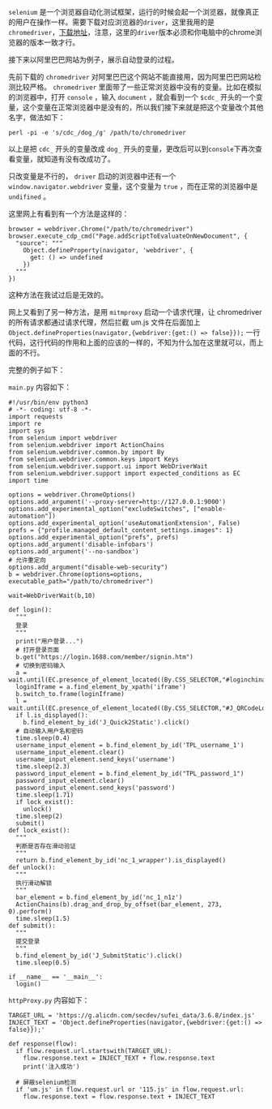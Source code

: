 

`selenium` 是一个浏览器自动化测试框架，运行的时候会起一个浏览器，就像真正的用户在操作一样。需要下载对应浏览器的`driver`，这里我用的是`chromedriver`，[下载地址](https://chromedriver.storage.googleapis.com/index.html)，注意，这里的`driver`版本必须和你电脑中的chrome浏览器的版本一致才行。

接下来以阿里巴巴网站为例子，展示自动登录的过程。

先前下载的 `chromedriver` 对阿里巴巴这个网站不能直接用，因为阿里巴巴网站检测比较严格。 `chromedriver` 里面带了一些正常浏览器中没有的变量。比如在模拟的浏览器中，打开 `console` ，输入 `document` ，就会看到一个 `$cdc_` 开头的一个变量，这个变量在正常浏览器中是没有的，所以我们接下来就是把这个变量改个其他名字，做法如下：

```
perl -pi -e 's/cdc_/dog_/g' /path/to/chromedriver
```

以上是把 `cdc_` 开头的变量改成 `dog_` 开头的变量，更改后可以到`console`下再次查看变量，就知道有没有改成功了。

只改变量是不行的， `driver` 启动的浏览器中还有一个 `window.navigator.webdriver` 变量，这个变量为 `true` ，而在正常的浏览器中是 `undifined` 。

这里网上有看到有一个方法是这样的：

```
browser = webdriver.Chrome("/path/to/chromedriver")
browser.execute_cdp_cmd("Page.addScriptToEvaluateOnNewDocument", {
  "source": """
    Object.defineProperty(navigator, 'webdriver', {
      get: () => undefined
    })
  """
})
```

这种方法在我试过后是无效的。

网上又看到了另一种方法，是用 `mitmproxy` 启动一个请求代理，让 chromedriver 的所有请求都通过请求代理，然后拦截 um.js 文件在后面加上 `Object.defineProperties(navigator,{webdriver:{get:() => false}});`
 一行代码，这行代码的作用和上面的应该的一样的，不知为什么加在这里就可以，而上面的不行。

完整的例子如下：

`main.py` 内容如下：
```
#!/usr/bin/env python3
# -*- coding: utf-8 -*-
import requests
import re
import sys
from selenium import webdriver
from selenium.webdriver import ActionChains
from selenium.webdriver.common.by import By
from selenium.webdriver.common.keys import Keys
from selenium.webdriver.support.ui import WebDriverWait
from selenium.webdriver.support import expected_conditions as EC
import time

options = webdriver.ChromeOptions()
options.add_argument('--proxy-server=http://127.0.0.1:9000')
options.add_experimental_option("excludeSwitches", ["enable-automation"])
options.add_experimental_option('useAutomationExtension', False)
prefs = {"profile.managed_default_content_settings.images": 1}
options.add_experimental_option("prefs", prefs)
options.add_argument('disable-infobars')
options.add_argument('--no-sandbox')
# 允许重定向
options.add_argument("disable-web-security")
b = webdriver.Chrome(options=options, executable_path="/path/to/chromedriver")

wait=WebDriverWait(b,10)

def login():
  """
  登录
  """
  print("用户登录...")
  # 打开登录页面
  b.get("https://login.1688.com/member/signin.htm")
  # 切换到密码输入
  a = wait.until(EC.presence_of_element_located((By.CSS_SELECTOR,"#loginchina")))
  loginIframe = a.find_element_by_xpath('iframe')
  b.switch_to.frame(loginIframe)
  l = wait.until(EC.presence_of_element_located((By.CSS_SELECTOR,"#J_QRCodeLogin")))
  if l.is_displayed():
    b.find_element_by_id('J_Quick2Static').click()
  # 自动输入用户名和密码
  time.sleep(0.4)
  username_input_element = b.find_element_by_id('TPL_username_1')
  username_input_element.clear()
  username_input_element.send_keys('username')
  time.sleep(2.3)
  password_input_element = b.find_element_by_id("TPL_password_1")
  password_input_element.clear()
  password_input_element.send_keys('password')
  time.sleep(1.71)
  if lock_exist():
    unlock()
  time.sleep(2)
  submit()
def lock_exist():
  """
  判断是否存在滑动验证
  """
  return b.find_element_by_id('nc_1_wrapper').is_displayed()
def unlock():
  """
  执行滑动解锁
  """
  bar_element = b.find_element_by_id('nc_1_n1z')
  ActionChains(b).drag_and_drop_by_offset(bar_element, 273, 0).perform()
  time.sleep(1.5)
def submit():
  """
  提交登录
  """
  b.find_element_by_id('J_SubmitStatic').click()
  time.sleep(0.5)

if __name__ == '__main__':
  login()
```

`httpProxy.py` 内容如下：

```
TARGET_URL = 'https://g.alicdn.com/secdev/sufei_data/3.6.8/index.js'
INJECT_TEXT = 'Object.defineProperties(navigator,{webdriver:{get:() => false}});'

def response(flow):
  if flow.request.url.startswith(TARGET_URL):
    flow.response.text = INJECT_TEXT + flow.response.text
    print('注入成功')

  # 屏蔽selenium检测
  if 'um.js' in flow.request.url or '115.js' in flow.request.url:
    flow.response.text = flow.response.text + INJECT_TEXT
```